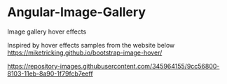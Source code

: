 # Angular-Image-Gallery
Image gallery hover effects

Inspired by hover effects samples from the website below
https://miketricking.github.io/bootstrap-image-hover/

https://repository-images.githubusercontent.com/345964155/9cc56800-8103-11eb-8a90-1f79fcb7eeff
